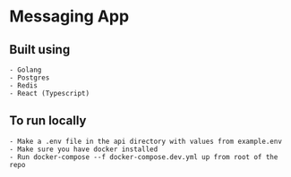 # Messaging App

## Built using 
    - Golang
    - Postgres
    - Redis
    - React (Typescript)

## To run locally

    - Make a .env file in the api directory with values from example.env
    - Make sure you have docker installed
    - Run docker-compose --f docker-compose.dev.yml up from root of the repo